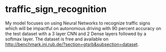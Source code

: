 # traffic_sign_recognition
My model focuses on using Neural Networks to recognize traffic signs which will be impactful on autonomous driving with 90 percent accuracy on the test dataset with a 3 layer CNN and 2 Dense layers followed by a softmax layer. 
The dataset is free and available on http://benchmark.ini.rub.de/?section=gtsrb&subsection=dataset.
